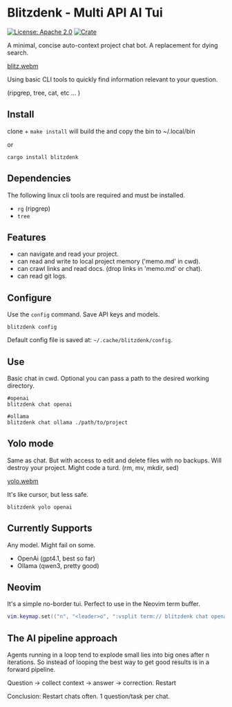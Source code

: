 # Blitzdenk - Multi API AI Tui

[![License: Apache 2.0](https://img.shields.io/badge/Apache2-blue.svg)](./LICENSE)
[![Crate](https://img.shields.io/crates/v/blitzdenk.svg)](https://crates.io/crates/blitzdenk)

A minimal, concise auto-context project chat bot. A replacement for dying search.

[blitz.webm](https://github.com/user-attachments/assets/217f6f64-1092-4cf6-a2b2-e0f3c5e4f17d)

Using basic CLI tools to quickly find information relevant to your question.

(ripgrep, tree, cat, etc ... )

## Install

clone + `make install` will build the and copy the bin to ~/.local/bin

or

`cargo install blitzdenk`

## Dependencies

The following linux cli tools are required and must be installed.

- `rg` (ripgrep)
- `tree`

## Features

- can navigate and read your project.
- can read and write to local project memory ('memo.md' in cwd).
- can crawl links and read docs. (drop links in 'memo.md' or chat).
- can read git logs.

## Configure

Use the `config` command. Save API keys and models.

```shell
blitzdenk config
```

Default config file is saved at: `~/.cache/blitzdenk/config`.

## Use

Basic chat in cwd. Optional you can pass a path to the desired working directory.

```shell
#openai
blitzdenk chat openai

#ollama
blitzdenk chat ollama ./path/to/project
```

## Yolo mode

Same as chat. But with access to edit and delete files with no backups. Will destroy your project. Might code a turd.
(rm, mv, mkdir, sed)

[yolo.webm](https://github.com/user-attachments/assets/21bcdcdc-5cb1-40fd-8bd1-0287af0472d0)

It's like cursor, but less safe.

```shell
blitzdenk yolo openai
```

## Currently Supports

Any model. Might fail on some.

- OpenAi (gpt4.1, best so far)
- Ollama (qwen3, pretty good)

## Neovim

It's a simple no-border tui. Perfect to use in the Neovim term buffer.

```lua
vim.keymap.set(("n", "<leader>o", ":vsplit term:// blitzdenk chat openai<CR>:startinsert<CR>", {})
```

## The AI pipeline approach

Agents running in a loop tend to explode small lies into big ones after n iterations. So instead of looping
the best way to get good results is in a forward pipeline.

Question -> collect context -> answer -> correction. Restart

Conclusion: Restart chats often. 1 question/task per chat.
